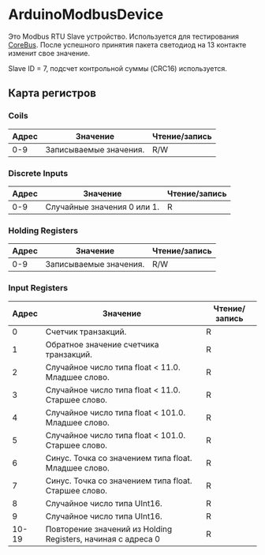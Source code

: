 # ArduinoModbusDevice

Это Modbus RTU Slave устройство. Используется для тестирования [CoreBus](https://github.com/AndreyAbdulkayumov/CoreBus).
После успешного принятия пакета светодиод на 13 контакте изменит свое значение.

Slave ID = 7, подсчет контрольной суммы (CRC16) используется.

## Карта регистров

### Coils

| Адрес | Значение | Чтение/запись |
|-------------|-------------|-------------|
| 0-9  | Записываемые значения. | R/W |

### Discrete Inputs

| Адрес | Значение | Чтение/запись |
|-------------|-------------|-------------|
| 0-9  | Случайные значения 0 или 1. | R |

### Holding Registers

| Адрес | Значение | Чтение/запись |
|-------------|-------------|-------------|
| 0-9  | Записываемые значения. | R/W |

### Input Registers

| Адрес | Значение | Чтение/запись |
|-------------|-------------|-------------|
| 0  | Счетчик транзакций. | R |
| 1  | Обратное значение счетчика транзакций. | R |
| 2  | Случайное число типа float < 11.0. Младшее слово. | R |
| 3  | Случайное число типа float < 11.0. Старшее слово. | R |
| 4  | Случайное число типа float < 101.0. Младшее слово. | R |
| 5  | Случайное число типа float < 101.0. Старшее слово. | R |
| 6  | Синус. Точка со значением типа float. Младшее слово. | R |
| 7  | Синус. Точка со значением типа float. Старшее слово. | R |
| 8  | Случайное число типа UInt16. | R |
| 9  | Случайное число типа UInt16. | R |
| 10-19  | Повторение значений из Holding Registers, начиная с адреса 0 | R |

